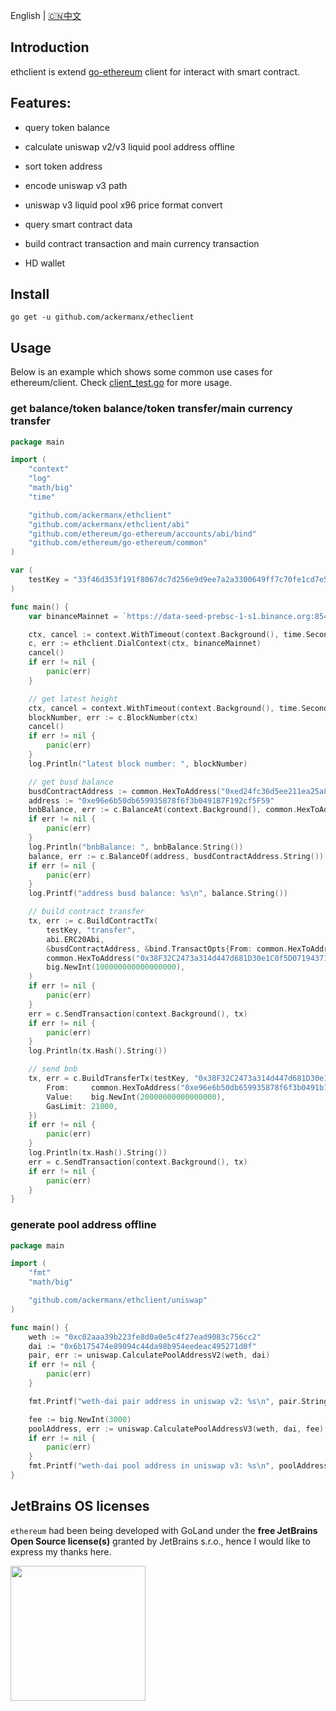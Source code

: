 English | [🇨🇳中文](README_ZH.md)

## Introduction

ethclient is extend [go-ethereum](https://github.com/ethereum/go-ethereum) client for interact with smart contract. 

## Features:
- query token balance

- calculate uniswap v2/v3 liquid pool address offline

- sort token address

- encode uniswap v3 path

- uniswap v3 liquid pool x96 price format convert

- query smart contract data

- build contract transaction and main currency transaction

- HD wallet
## Install

```
go get -u github.com/ackermanx/etheclient
```

## Usage
Below is an example which shows some common use cases for ethereum/client.  Check [client_test.go](https://github.com/ackermanx/ethereum/blob/main/ethclient_test.go) for more usage.

### get balance/token balance/token transfer/main currency transfer

```go
package main

import (
	"context"
	"log"
	"math/big"
	"time"

	"github.com/ackermanx/ethclient"
	"github.com/ackermanx/ethclient/abi"
	"github.com/ethereum/go-ethereum/accounts/abi/bind"
	"github.com/ethereum/go-ethereum/common"
)

var (
	testKey = "33f46d353f191f8067dc7d256e9d9ee7a2a3300649ff7c70fe1cd7e5d5237da5"
)

func main() {
	var binanceMainnet = `https://data-seed-prebsc-1-s1.binance.org:8545`

	ctx, cancel := context.WithTimeout(context.Background(), time.Second*5)
	c, err := ethclient.DialContext(ctx, binanceMainnet)
	cancel()
	if err != nil {
		panic(err)
	}

	// get latest height
	ctx, cancel = context.WithTimeout(context.Background(), time.Second*5)
	blockNumber, err := c.BlockNumber(ctx)
	cancel()
	if err != nil {
		panic(err)
	}
	log.Println("latest block number: ", blockNumber)

	// get busd balance
	busdContractAddress := common.HexToAddress("0xed24fc36d5ee211ea25a80239fb8c4cfd80f12ee")
	address := "0xe96e6b50db659935878f6f3b0491B7F192cf5F59"
	bnbBalance, err := c.BalanceAt(context.Background(), common.HexToAddress(address), nil)
	if err != nil {
		panic(err)
	}
	log.Println("bnbBalance: ", bnbBalance.String())
	balance, err := c.BalanceOf(address, busdContractAddress.String())
	if err != nil {
		panic(err)
	}
	log.Printf("address busd balance: %s\n", balance.String())

	// build contract transfer
	tx, err := c.BuildContractTx(
		testKey, "transfer",
		abi.ERC20Abi,
		&busdContractAddress, &bind.TransactOpts{From: common.HexToAddress(address)},
		common.HexToAddress("0x38F32C2473a314d447d681D30e1C0f5D07194371"),
		big.NewInt(100000000000000000),
	)
	if err != nil {
		panic(err)
	}
	err = c.SendTransaction(context.Background(), tx)
	if err != nil {
		panic(err)
	}
	log.Println(tx.Hash().String())

	// send bnb
	tx, err = c.BuildTransferTx(testKey, "0x38F32C2473a314d447d681D30e1C0f5D07194371", &bind.TransactOpts{
		From:     common.HexToAddress("0xe96e6b50db659935878f6f3b0491b7f192cf5f59"),
		Value:    big.NewInt(20000000000000000),
		GasLimit: 21000,
	})
	if err != nil {
		panic(err)
	}
	log.Println(tx.Hash().String())
	err = c.SendTransaction(context.Background(), tx)
	if err != nil {
		panic(err)
	}
}
```

### generate pool address offline

```go
package main

import (
	"fmt"
	"math/big"

	"github.com/ackermanx/ethclient/uniswap"
)

func main() {
	weth := "0xc02aaa39b223fe8d0a0e5c4f27ead9083c756cc2"
	dai := "0x6b175474e89094c44da98b954eedeac495271d0f"
	pair, err := uniswap.CalculatePoolAddressV2(weth, dai)
	if err != nil {
		panic(err)
	}

	fmt.Printf("weth-dai pair address in uniswap v2: %s\n", pair.String())

	fee := big.NewInt(3000)
	poolAddress, err := uniswap.CalculatePoolAddressV3(weth, dai, fee)
	if err != nil {
		panic(err)
	}
	fmt.Printf("weth-dai pool address in uniswap v3: %s\n", poolAddress.String())
}

```

## JetBrains OS licenses

`ethereum` had been being developed with GoLand under the **free JetBrains Open Source license(s)** granted by JetBrains s.r.o., hence I would like to express my thanks here.

<a href="https://www.jetbrains.com/?from=ethereum" target="_blank"><img src="https://raw.githubusercontent.com/ackermanx/ethereum/main/docs/images/jetbrains/jetbrains-variant-3.svg" width="216" align="middle" align="middle"/></a>
